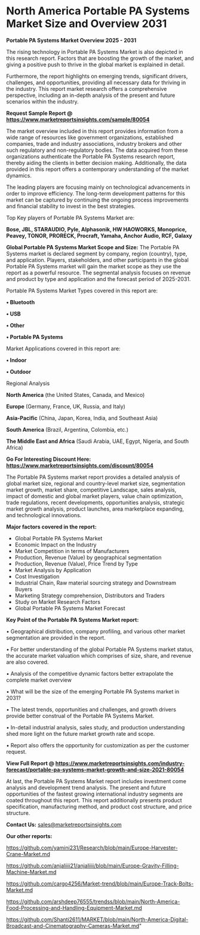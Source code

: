 # North America Portable PA Systems Market Size and Overview 2031

<Strong> Portable PA Systems Market Overview 2025 - 2031</strong>

The rising technology in Portable PA Systems Market is also depicted in this research report. Factors that are boosting the growth of the market, and giving a positive push to thrive in the global market is explained in detail.

Furthermore, the report highlights on emerging trends, significant drivers, challenges, and opportunities, providing all necessary data for thriving in the industry. This report market research offers a comprehensive perspective, including an in-depth analysis of the present and future scenarios within the industry.

<strong>Request Sample Report @ <a href=https://www.marketreportsinsights.com/sample/80054>https://www.marketreportsinsights.com/sample/80054</a></strong>

The market overview included in this report provides information from a wide range of resources like government organizations, established companies, trade and industry associations, industry brokers and other such regulatory and non-regulatory bodies. The data acquired from these organizations authenticate the Portable PA Systems research report, thereby aiding the clients in better decision making. Additionally, the data provided in this report offers a contemporary understanding of the market dynamics.

The leading players are focusing mainly on technological advancements in order to improve efficiency. The long-term development patterns for this market can be captured by continuing the ongoing process improvements and financial stability to invest in the best strategies.

Top Key players of Portable PA Systems Market are:

<strong>Bose, JBL, STARAUDIO, Pyle, Alphasonik, HW HAOWORKS, Monoprice, Peavey, TONOR, PRORECK, Procraft, Yamaha, Anchor Audio, RCF, Galaxy</strong>

<strong><b>Global Portable PA Systems Market Scope and Size:</b></strong>
The Portable PA Systems market is declared segment by company, region (country), type, and application. Players, stakeholders, and other participants in the global Portable PA Systems market will gain the market scope as they use the report as a powerful resource. The segmental analysis focuses on revenue and product by type and application and the forecast period of 2025-2031.

Portable PA Systems Market Types covered in this report are:

<strong>• Bluetooth

• USB

• Other

• Portable PA Systems</strong>

Market Applications covered in this report are:

<strong>• Indoor

• Outdoor</strong> 

Regional Analysis

<strong>North America</strong> (the United States, Canada, and Mexico)

<strong>Europe</strong> (Germany, France, UK, Russia, and Italy)

<strong>Asia-Pacific</strong> (China, Japan, Korea, India, and Southeast Asia)

<strong>South America</strong> (Brazil, Argentina, Colombia, etc.)

<strong>The Middle East and Africa</strong> (Saudi Arabia, UAE, Egypt, Nigeria, and South Africa)

<strong>Go For Interesting Discount Here: <a href=https://www.marketreportsinsights.com/discount/80054>https://www.marketreportsinsights.com/discount/80054</a></strong>

The Portable PA Systems market report provides a detailed analysis of global market size, regional and country-level market size, segmentation market growth, market share, competitive Landscape, sales analysis, impact of domestic and global market players, value chain optimization, trade regulations, recent developments, opportunities analysis, strategic market growth analysis, product launches, area marketplace expanding, and technological innovations.

<strong><b>Major factors covered in the report:</b></strong>
<ul>
  <li>Global Portable PA Systems Market </li>
  <li>Economic Impact on the Industry</li>
  <li>Market Competition in terms of Manufacturers</li>
  <li>Production, Revenue (Value) by geographical segmentation</li>
  <li>Production, Revenue (Value), Price Trend by Type</li>
  <li>Market Analysis by Application</li>
  <li>Cost Investigation</li>
  <li>Industrial Chain, Raw material sourcing strategy and Downstream Buyers</li>
  <li>Marketing Strategy comprehension, Distributors and Traders</li>
  <li>Study on Market Research Factors</li>
  <li>Global Portable PA Systems Market Forecast</li>
</ul>

<strong><b>Key Point of the Portable PA Systems Market report:</b></strong>

• Geographical distribution, company profiling, and various other market segmentation are provided in the report.

• For better understanding of the global Portable PA Systems market status, the accurate market valuation which comprises of size, share, and revenue are also covered.

• Analysis of the competitive dynamic factors better extrapolate the complete market overview

• What will be the size of the emerging Portable PA Systems market in 2031?

• The latest trends, opportunities and challenges, and growth drivers provide better construal of the Portable PA Systems Market.

• In-detail industrial analysis, sales study, and production understanding shed more light on the future market growth rate and scope.

• Report also offers the opportunity for customization as per the customer request.

<strong><b>View Full Report @ <a href=https://www.marketreportsinsights.com/industry-forecast/portable-pa-systems-market-growth-and-size-2021-80054>https://www.marketreportsinsights.com/industry-forecast/portable-pa-systems-market-growth-and-size-2021-80054</a></b></strong>


At last, the Portable PA Systems Market report includes investment come analysis and development trend analysis. The present and future opportunities of the fastest growing international industry segments are coated throughout this report. This report additionally presents product specification, manufacturing method, and product cost structure, and price structure.

<strong>Contact Us:</strong>
sales@marketreportsinsights.com

<strong>Our other reports:</strong>

<a href=https://github.com/yamini231/Research/blob/main/Europe-Harvester-Crane-Market.md>https://github.com/yamini231/Research/blob/main/Europe-Harvester-Crane-Market.md</a>

<a href=https://github.com/anjaliiii21/anjaliiii/blob/main/Europe-Gravity-Filling-Machine-Market.md>https://github.com/anjaliiii21/anjaliiii/blob/main/Europe-Gravity-Filling-Machine-Market.md</a>

<a href=https://github.com/cargo4256/Market-trend/blob/main/Europe-Track-Bolts-Market.md>https://github.com/cargo4256/Market-trend/blob/main/Europe-Track-Bolts-Market.md</a>

<a href=https://github.com/arshdeep76555/trendss/blob/main/North-America-Food-Processing-and-Handling-Equipment-Market.md>https://github.com/arshdeep76555/trendss/blob/main/North-America-Food-Processing-and-Handling-Equipment-Market.md</a>

<a href=https://github.com/Shanti2611/MARKET/blob/main/North-America-Digital-Broadcast-and-Cinematography-Cameras-Market.md>https://github.com/Shanti2611/MARKET/blob/main/North-America-Digital-Broadcast-and-Cinematography-Cameras-Market.md</a>"

